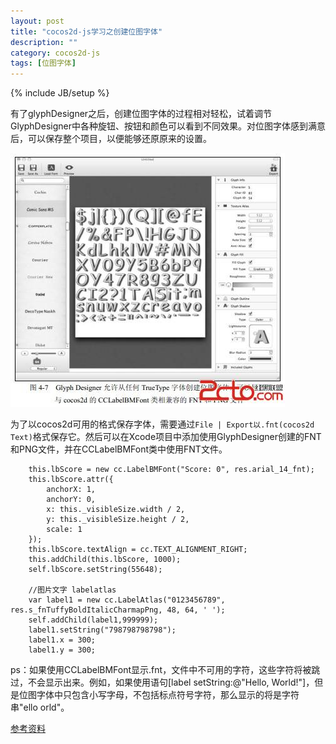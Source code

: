 ```yaml
---
layout: post
title: "cocos2d-js学习之创建位图字体"
description: ""
category: cocos2d-js
tags: [位图字体]
---
```

{% include JB/setup %}


有了glyphDesigner之后，创建位图字体的过程相对轻松，试着调节GlyphDesigner中各种旋钮、按钮和颜色可以看到不同效果。对位图字体感到满意后，可以保存整个项目，以便能够还原原来的设置。

![截图][1]
  
为了以cocos2d可用的格式保存字体，需要通过`File | Export以.fnt(cocos2d Text)`格式保存它。然后可以在Xcode项目中添加使用GlyphDesigner创建的FNT和PNG文件，并在CCLabelBMFont类中使用FNT文件。


        this.lbScore = new cc.LabelBMFont("Score: 0", res.arial_14_fnt);
        this.lbScore.attr({
            anchorX: 1,
            anchorY: 0,
            x: this._visibleSize.width / 2,
            y: this._visibleSize.height / 2,
            scale: 1
        });
        this.lbScore.textAlign = cc.TEXT_ALIGNMENT_RIGHT;
        this.addChild(this.lbScore, 1000);
        self.lbScore.setString(55648);
        
        //图片文字 labelatlas
        var label1 = new cc.LabelAtlas("0123456789", res.s_fnTuffyBoldItalicCharmapPng, 48, 64, ' ');
        self.addChild(label1,999999);
        label1.setString("798798798798");
        label1.x = 300;
        label1.y = 300;

ps：如果使用CCLabelBMFont显示.fnt，文件中不可用的字符，这些字符将被跳过，不会显示出来。例如，如果使用语句[label setString:@"Hello, World!"]，但是位图字体中只包含小写字母，不包括标点符号字符，那么显示的将是字符串"ello orld"。

[参考资料][2]

  [1]: https://github.com/sanyuancap/sanyuancap.github.com/blob/master/assets/blogImg/glyphDesigner.jpg?raw=true
  [2]: http://book.2cto.com/201210/6610.html
